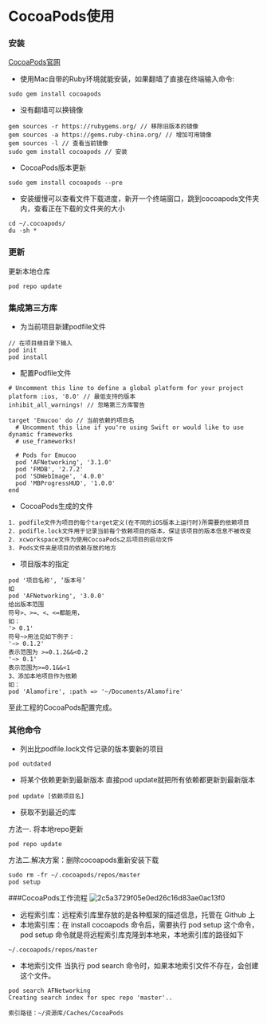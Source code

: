 # CocoaPods使用
### 安装
[CocoaPods官网](https://guides.cocoapods.org/using/getting-started.html)

- 使用Mac自带的Ruby环境就能安装，如果翻墙了直接在终端输入命令:

```
sudo gem install cocoapods
```

- 没有翻墙可以换镜像

```
gem sources -r https://rubygems.org/ // 移除旧版本的镜像
gem sources -a https://gems.ruby-china.org/ // 增加可用镜像
gem sources -l // 查看当前镜像
sudo gem install cocoapods // 安装
```

- CocoaPods版本更新

```
sudo gem install cocoapods --pre
```

- 安装缓慢可以查看文件下载进度，新开一个终端窗口，跳到cocoapods文件夹内，查看正在下载的文件夹的大小

```
cd ~/.cocoapods/
du -sh *
```
### 更新
更新本地仓库

```
pod repo update
```

### 集成第三方库
- 为当前项目新建podfile文件

```
// 在项目根目录下输入
pod init
pod install 
```

- 配置Podfile文件

```
# Uncomment this line to define a global platform for your project
platform :ios, '8.0' // 最低支持的版本
inhibit_all_warnings! // 忽略第三方库警告

target 'Emucoo' do // 当前依赖的项目名
  # Uncomment this line if you're using Swift or would like to use dynamic frameworks
  # use_frameworks!
  
  # Pods for Emucoo
  pod 'AFNetworking', '3.1.0'
  pod 'FMDB', '2.7.2'
  pod 'SDWebImage', '4.0.0'
  pod 'MBProgressHUD', '1.0.0'
end
```

- CocoaPods生成的文件

```
1. podfile文件为项目的每个target定义(在不同的iOS版本上运行时)所需要的依赖项目
2. podifle.lock文件用于记录当前每个依赖项目的版本，保证该项目的版本信息不被改变
2. xcworkspace文件为使用CocoaPods之后项目的启动文件
3. Pods文件夹是项目的依赖存放的地方
```

- 项目版本的指定

```
pod '项目名称', ‘版本号’
如
pod 'AFNetworking', '3.0.0'
给出版本范围 
符号>、>=、<、<=都能用， 
如： 
'> 0.1' 
符号~>用法见如下例子： 
'~> 0.1.2' 
表示范围为 >=0.1.2&&<0.2 
'~> 0.1' 
表示范围为>=0.1&&<1 
3、添加本地项目作为依赖 
如： 
pod 'Alamofire', :path => '~/Documents/Alamofire'
```

至此工程的CocoaPods配置完成。
### 其他命令

- 列出比podfile.lock文件记录的版本要新的项目

```
pod outdated
```
- 将某个依赖更新到最新版本 直接pod update就把所有依赖都更新到最新版本

```
pod update [依赖项目名]
```
- 获取不到最近的库

方法一. 将本地repo更新
```
pod repo update
```

方法二.解决方案：删除cocoapods重新安装下载

```
sudo rm -fr ~/.cocoapods/repos/master
pod setup
```

###CocoaPods工作流程
![2c5a3729f05e0ed26c16d83ae0ac13f0](media/14792883587567/2c5a3729f05e0ed26c16d83ae0ac13f0.png)

- 远程索引库：远程索引库里存放的是各种框架的描述信息，托管在 Github 上
- 本地索引库：在 install cocoapods 命令后，需要执行 pod setup 这个命令，pod setup 命令就是将远程索引库克隆到本地来，本地索引库的路径如下

```
~/.cocoapods/repos/master
```

- 本地索引文件 当执行 pod search 命令时，如果本地索引文件不存在，会创建这个文件。

```
pod search AFNetworking
Creating search index for spec repo 'master'..

索引路径：~/资源库/Caches/CocoaPods
```


